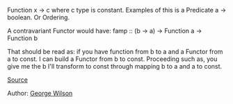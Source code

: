 Function x -> c where c type is constant. Examples of this is a Predicate a -> boolean. Or Ordering.

A contravariant Functor would have:
famp :: (b -> a) -> Function a -> Function b

That should be read  as:
    if you have function from b to a and a Functor from a to const. I can build a Functor from b to const. Proceeding such as, you give me the b I'll transform to const through mapping b to a and a to const. 

[Source](https://youtu.be/JZPXzJ5tp9w?t=618)

Author: [George Wilson](../authors/george_wilson.md)